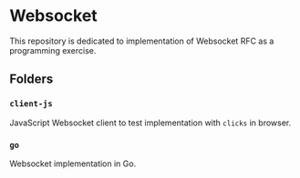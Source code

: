 # Websocket

This repository is dedicated to implementation of
Websocket RFC as a programming exercise.

## Folders

### `client-js`

JavaScript Websocket client to test implementation
with `clicks` in browser.

### `go`

Websocket implementation in Go.
